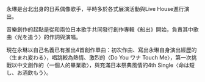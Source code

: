永琳是台北出身的日系偶像歌手，平時多於各式展演活動與Live House進行演出。

音樂創作的起點是從和兩位日本歌手共同發行創作專輯《船出》開始，負責其中歌曲〈光を追う〉的作詞與演唱。

現在永琳以自己名義已有推出4首創作單曲：初次作曲、寫出永琳自身演出經歷的〈生まれ変わる〉，唱跳較為熱情、激烈的〈Do You ワナ Touch Me〉，第一次挑戰以中文創作的〈一個人的畢業歌〉，與充滿日本祭典風情的4th Single〈命は短し、お酒飲もう〉。
